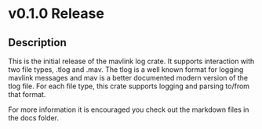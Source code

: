 # v0.1.0 Release

## Description

This is the initial release of the mavlink log crate. It supports interaction with two file types, .tlog and .mav. The tlog is a well known format for logging mavlink messages and mav is a better documented modern version of the tlog file. For each file type, this crate supports logging and parsing to/from that format.

For more information it is encouraged you check out the markdown files in the docs folder.
